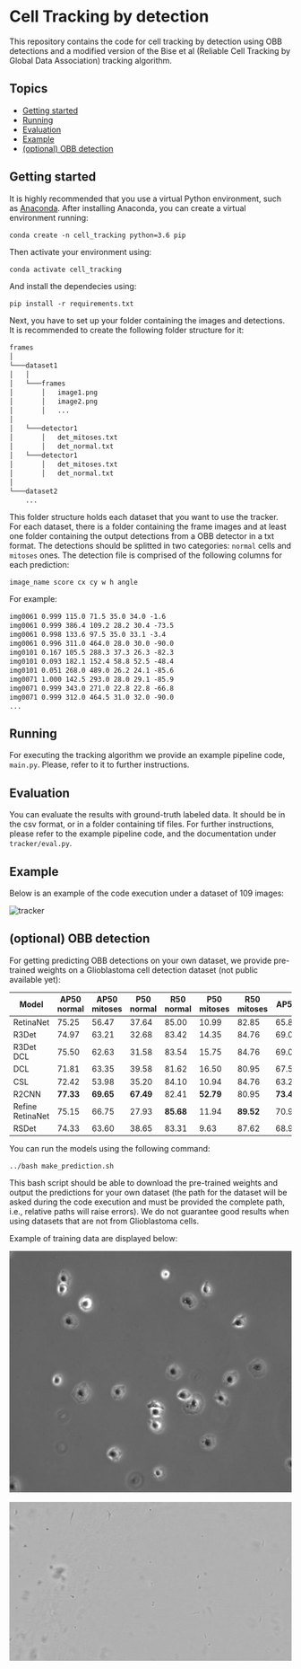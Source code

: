 # Cell Tracking by detection

This repository contains the code for cell tracking by detection using OBB detections and a modified version of the Bise et al (Reliable Cell Tracking by Global Data Association) tracking algorithm.

## Topics

- [Getting started](#getting-started)
- [Running](#running)
- [Evaluation](#evaluation)
- [Example](#example)
- [(optional) OBB detection](#(optional)-obb-detection)

## Getting started

It is highly recommended that you use a virtual Python environment, such as [Anaconda](https://www.anaconda.com/products/distribution). After installing Anaconda, you can create a virtual environment running:
```
conda create -n cell_tracking python=3.6 pip
```

Then activate your environment using:
```
conda activate cell_tracking
```

And install the dependecies using:
```
pip install -r requirements.txt
```

Next, you have to set up your folder containing the images and detections. It is recommended to create the following folder structure for it:
```
frames
│
└───dataset1
│   │
│   └───frames
│       │   image1.png
│       │   image2.png
│       │   ...
│
│   └───detector1
│       │   det_mitoses.txt
│       │   det_normal.txt
│   └───detector1
│       │   det_mitoses.txt
│       │   det_normal.txt
│   
└───dataset2
    ...
```

This folder structure holds each dataset that you want to use the tracker. For each dataset, there is a folder containing the frame images and at least 
one folder containing the output detections from a OBB detector in a txt format. The detections should be splitted in two categories: ```normal``` cells and ```mitoses``` ones.
The detection file is comprised of the following columns for each prediction:
```
image_name score cx cy w h angle
```

For example:
```
img0061 0.999 115.0 71.5 35.0 34.0 -1.6
img0061 0.999 386.4 109.2 28.2 30.4 -73.5
img0061 0.998 133.6 97.5 35.0 33.1 -3.4
img0061 0.996 311.0 464.0 28.0 30.0 -90.0
img0101 0.167 105.5 288.3 37.3 26.3 -82.3
img0101 0.093 182.1 152.4 58.8 52.5 -48.4
img0101 0.051 268.0 489.0 26.2 24.1 -85.6
img0071 1.000 142.5 293.0 28.0 29.1 -85.9
img0071 0.999 343.0 271.0 22.8 22.8 -66.8
img0071 0.999 312.0 464.5 31.0 32.0 -90.0
...
```

## Running

For executing the tracking algorithm we provide an example pipeline code, ```main.py```. Please, refer to it to further instructions.

## Evaluation

You can evaluate the results with ground-truth labeled data. It should be in the csv format, or in a folder containing tif files. For further instructions, please
refer to the example pipeline code, and the documentation under ```tracker/eval.py```.

## Example

Below is an example of the code execution under a dataset of 109 images:

![tracker](images/tracker.gif)

## (optional) OBB detection

For getting predicting OBB detections on your own dataset, we provide pre-trained weights on a Glioblastoma cell detection dataset (not public available yet):

| Model      | AP50 normal | AP50 mitoses | P50 normal | R50 normal | P50 mitoses | R50 mitoses |   AP50    |   AP75    |   AP50:95   |
|----------- | ----------- | ------------ | ---------- | ---------- | ----------- | ----------- |   -----   |   -----   |   -------   |
| RetinaNet  |   75.25     |   56.47      | 37.64      | 85.00      | 10.99       | 82.85       |   65.86   |   19.17   |   29.56     |
| R3Det      |   74.97     |   63.21      | 32.68      | 83.42      | 14.35       | 84.76       |   69.09   |   17.91   |   30.89     |
| R3Det DCL  |   75.50     |   62.63      | 31.58      | 83.54      | 15.75       | 84.76       |   69.06   | **20.57** |   30.73     |
| DCL        |   71.81     |   63.35      | 39.58      | 81.62      | 16.50       | 80.95       |   67.58   |   17.74   |   28.48     |
| CSL        |   72.42     |   53.98      | 35.20      | 84.10      | 10.94       | 84.76       |   63.20   |   18.59   |   27.00     |
| R2CNN      | **77.33**   | **69.65**    | **67.49**  | 82.41      | **52.79**   | 80.95       | **73.49** |   17.30   |   29.71     |
| Refine RetinaNet | 75.15 |   66.75      | 27.93      | **85.68**  | 11.94       | **89.52**   |   70.95   |   18.86   | **31.00**   |
| RSDet      |   74.33     |   63.60      | 38.65      | 83.31      | 9.63        | 87.62       |   68.97   |   16.15   |   29.86     |

You can run the models using the following command:
```
../bash make_prediction.sh
```

This bash script should be able to download the pre-trained weights and output the predictions for your own dataset (the path for the dataset will be asked during the code
execution and must be provided the complete path, i.e., relative paths will raise errors).
We do not guarantee good results when using datasets that are not from Glioblastoma cells.

Example of training data are displayed below:

![ex1](images/frame01.png)

![ex2](images/frame02.jpg)